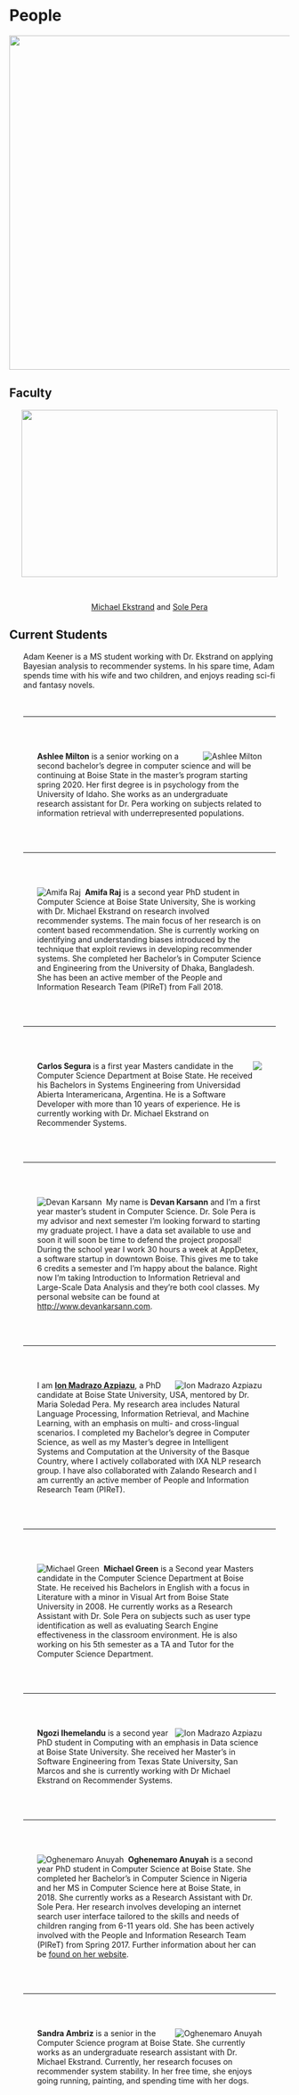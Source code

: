 <h1 class="entry-title">People</h1>


<div>  
<p align="center">
  <img width="600px" src="../images/piret_group_pic.jpg ">
</p></div>


<h2 id="faculty">Faculty</h2>





<div>  
<p align="center">
  <img width="460" height="300" src="../images/faculty_pic.jpg">
</p>
<br>
<p align="center"><a href = "https://md.ekstrandom.net/">Michael Ekstrand</a> and  <a href ="https://solepera.github.io/">Sole Pera</a></p>  
</div>


<h2 id="students">Current Students</h2>
<div style="clear: both; margin-left:25px; margin-right:25px">
Adam Keener is a MS student working with Dr. Ekstrand on applying Bayesian 
analysis to recommender systems. In his spare time, Adam spends time with 
his wife and two children, and enjoys reading sci-fi and fantasy novels.
<div>
<br>
<br>
<hr>
<br>
<br>

<div style="clear: both; margin-left:25px; margin-right:25px">
<div style="float: right;padding-left: 1ex"><img src="../images/Ashlee_pic.jpg" alt="Ashlee Milton" ></div>
<p><strong>Ashlee Milton</strong> is a senior working on a second bachelor’s degree in computer science and will be continuing at Boise State in the master’s program starting spring 2020. Her first degree is in psychology from the University of Idaho. She works as an undergraduate research assistant for Dr. Pera working on subjects related to information retrieval with underrepresented populations.</p>
</div>

<br>
<br>
<hr>
<br>
<br>

<div style="clear: both; margin-left:25px; margin-right:25px">
<div style="float: left;padding-right: 1ex;"><img src="../images/Amifa_pic.jpg" alt="Amifa Raj" ></div>
<p><strong>Amifa Raj</strong> is a second year PhD student in Computer Science at Boise State University, She is working with Dr. Michael Ekstrand on research involved recommender systems. The main focus of her research is on content based recommendation. She is currently working on identifying and understanding biases introduced by the technique that exploit reviews in developing recommender systems. She completed her Bachelor’s in Computer Science and Engineering from the University of Dhaka, Bangladesh. She has been an active member of the People and Information Research Team (PIReT) from Fall 2018.
</p>
</div>

<br>
<br>
<hr>
<br>
<br>

<div style="clear:both; margin-left:25px; margin-right:25px">
<div style="float: right;padding-left: 1ex;">
<img src="../images/Carlos_pic.jpg" >
</div>
<p><strong>Carlos Segura</strong> is a first year Masters candidate in the Computer Science Department at Boise State. He received his Bachelors in Systems Engineering from Universidad Abierta Interamericana, Argentina. He is a Software Developer with more than 10 years of experience. He is currently working with Dr. Michael Ekstrand on Recommender Systems.</p>
</div>

<br>
<br>
<hr>
<br>
<br>

<div style="clear: both; margin-left:25px; margin-right:25px">
<div style="float: left;padding-right: 1ex"><img class="aligncenter size-medium wp-image-144" src="../images/Devan_pic.png" alt="Devan Karsann" ></div>
<p>My name is <strong>Devan Karsann</strong> and I’m a first year master’s student in Computer Science. Dr. Sole Pera is my advisor and next semester I’m looking forward to starting my graduate project. I have a data set available to use and soon it will soon be time to defend the project proposal! During the school year I work 30 hours a week at AppDetex, a software startup in downtown Boise. This gives me to take 6 credits a semester and I’m happy about the balance. Right now I’m taking Introduction to Information Retrieval and Large-Scale Data Analysis and they’re both cool classes. My personal website can be found at <a href="http://www.devankarsann.com" class="external">http://www.devankarsann.com</a>.</p>
</div>
<br>
<br>
<hr>
<br>
<br>


<div style="clear:both; margin-left:25px; margin-right:25px">
<div style="float: right;padding-left: 1ex"><img src="../images/Ion_pic.jpg" alt="Ion Madrazo Azpiazu"></div>
<p>I am <a href="https://ionmadrazo.github.io/" class="external"><strong>Ion Madrazo Azpiazu</strong></a>, a PhD candidate at Boise State University, USA, mentored by Dr. Maria Soledad Pera. My research area includes Natural Language Processing, Information Retrieval, and Machine Learning, with an emphasis on multi- and cross-lingual scenarios. I completed my Bachelor’s degree in Computer Science, as well as my Master’s degree in Intelligent Systems and Computation at the University of the Basque Country, where I actively collaborated with IXA NLP research group. I have also collaborated with Zalando Research and I am currently an active member of People and Information Research Team (PIReT).</p>
</div>
<br>
<br>
<hr>
<br>
<br>


<div style="clear:both; margin-left:25px; margin-right:25px">
<div style="float: left;padding-right: 1ex"><img src="../images/MichaelG_pic.jpg" alt="Michael Green"></div>
<p><strong>Michael Green</strong> is a Second year Masters candidate in the Computer Science Department at Boise State. He received his Bachelors in English with a focus in Literature with a minor in Visual Art from Boise State University in 2008. He currently works as a Research Assistant with Dr. Sole Pera on subjects such as user type identification as well as evaluating Search Engine effectiveness in the classroom environment. He is also working on his 5th semester as a TA and Tutor for the Computer Science Department.
</p>
</div>

<br>
<br>
<hr>
<br>
<br>

<div style="clear:both; margin-left:25px; margin-right:25px">
<div style="float: right;padding-left: 1ex"><img src="../images/Ngozi_pic.jpg" alt="Ion Madrazo Azpiazu" alt="Ngozi Ihemelandu"></div>
<p><strong>Ngozi Ihemelandu</strong> is a second year PhD student in Computing with an emphasis in Data science at Boise State University. She received her Master’s in Software Engineering from Texas State University, San Marcos and she is currently working with Dr Michael Ekstrand on Recommender Systems.</p>
</div>

<br>
<br>
<hr>
<br>
<br>


<div style="clear:both; margin-left:25px; margin-right:25px">
<div style="float: left;padding-right: 1ex"><img src="../images/Oghenemaro_pic.jpg" alt="Oghenemaro Anuyah" ></div>
<p><strong>Oghenemaro Anuyah</strong> is a second year PhD student in Computer Science at Boise State. She completed her Bachelor’s in Computer Science in Nigeria and her MS in Computer Science here at Boise State, in 2018. She currently works as a Research Assistant with Dr. Sole Pera. Her research involves developing an internet search user interface tailored to the skills and needs of children ranging from 6-11 years old.  She has been actively involved with the People and Information Research Team (PIReT) from Spring 2017. Further information about her can be <a href="http://maroanuyah.github.io" class="external">found on her website</a>.</p>
</div>

<br>
<br>
<hr>
<br>
<br>


<div style="clear:both; margin-left:25px; margin-right:25px">
<div style="float: right;padding-left: 1ex"><img src="../images/Sandra_pic.jpg" alt="Oghenemaro Anuyah" ></div>
<p><strong>Sandra Ambriz</strong> is a senior in the Computer Science program at Boise State. She currently works as an undergraduate research assistant with Dr. Michael Ekstrand. Currently, her research focuses on recommender system stability. In her free time, she enjoys going running, painting, and spending time with her dogs.
</p>
</div>






